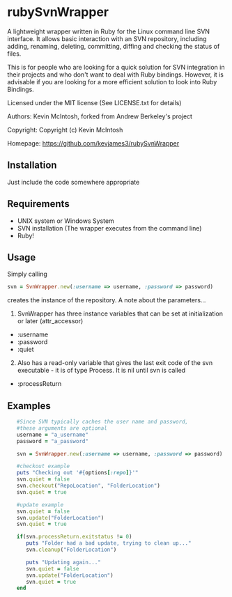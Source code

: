 rubySvnWrapper
========

A lightweight wrapper written in Ruby for the Linux command line SVN interface. It allows basic interaction with an SVN repository, including adding, renaming, deleting, committing, diffing and checking the status of files.

This is for people who are looking for a quick solution for SVN integration in their projects and who don't want to deal with Ruby bindings.  However, it is advisable if you are looking for a more efficient solution to look into Ruby Bindings.

Licensed under the MIT license (See LICENSE.txt for details)

Authors: Kevin McIntosh, forked from Andrew Berkeley's project

Copyright: Copyright (c) Kevin McIntosh

Homepage: https://github.com/kevjames3/rubySvnWrapper


Installation
------------

Just include the code somewhere appropriate


Requirements
------------

 * UNIX system or Windows System
 * SVN installation (The wrapper executes from the command line)
 * Ruby!

Usage
-----

Simply calling

```ruby
svn = SvnWrapper.new(:username => username, :password => password)
```

creates the instance of the repository.  A note about the parameters...

1. SvnWrapper has three instance variables that can be set at initialization or later (attr_accessor)
  * :username
  * :password
  * :quiet

2. Also has a read-only variable that gives the last exit code of the svn executable - it is of type Process.  It is nil until svn is called
  * :processReturn

Examples
--------

```ruby
   #Since SVN typically caches the user name and password,
   #these arguments are optional
   username = "a_username"
   password = "a_password"

   svn = SvnWrapper.new(:username => username, :password => password)
```

```ruby
   #checkout example
   puts "Checking out '#{options[:repo]}'"
   svn.quiet = false
   svn.checkout("RepoLocation", "FolderLocation")
   svn.quiet = true
```

```ruby
   #update example
   svn.quiet = false
   svn.update("FolderLocation")
   svn.quiet = true

   if(svn.processReturn.exitstatus != 0)
      puts "Folder had a bad update, trying to clean up..."
      svn.cleanup("FolderLocation")

      puts "Updating again..."
      svn.quiet = false
      svn.update("FolderLocation")
      svn.quiet = true
   end
```

   
	





